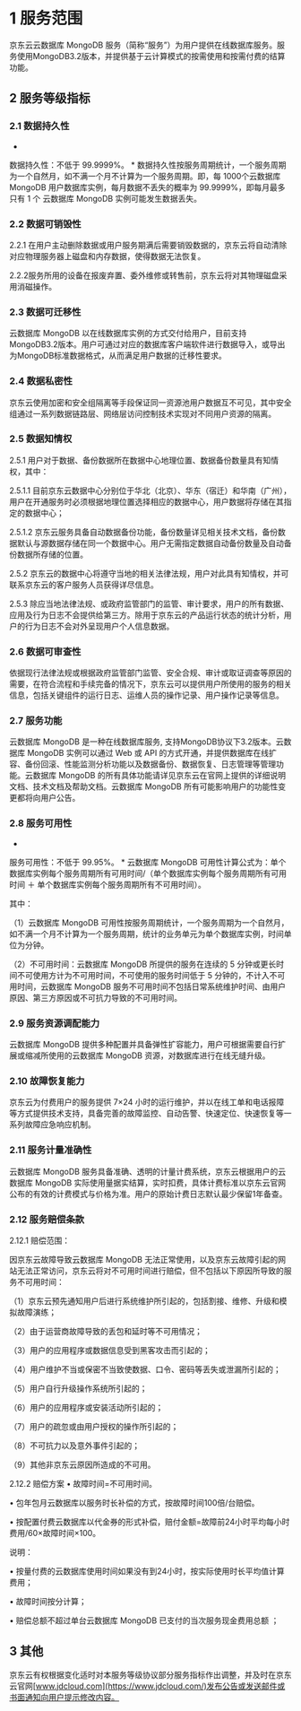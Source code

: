 # **1 服务范围**

京东云云数据库 MongoDB 服务（简称“服务”）为用户提供在线数据库服务。服务使用MongoDB3.2版本，并提供基于云计算模式的按需使用和按需付费的结算功能。

## **2 服务等级指标**

### **2.1 数据持久性**

* 
数据持久性：不低于 99.9999%。
* 
数据持久性按服务周期统计，一个服务周期为一个自然月，如不满一个月不计算为一个服务周期。即，每 1000个云数据库 MongoDB 用户数据库实例，每月数据不丢失的概率为 99.9999%，即每月最多只有 1 个 云数据库 MongoDB 实例可能发生数据丢失。

### **2.2 数据可销毁性**

2.2.1 在用户主动删除数据或用户服务期满后需要销毁数据的，京东云将自动清除对应物理服务器上磁盘和内存数据，使得数据无法恢复。

2.2.2服务所用的设备在报废弃置、委外维修或转售前，京东云将对其物理磁盘采用消磁操作。

### **2.3 数据可迁移性**

云数据库 MongoDB 以在线数据库实例的方式交付给用户，目前支持MongoDB3.2版本。用户可通过对应的数据库客户端软件进行数据导入，或导出为MongoDB标准数据格式，从而满足用户数据的迁移性要求。

### **2.4 数据私密性**

京东云使用加密和安全组隔离等手段保证同一资源池用户数据互不可见，其中安全组通过一系列数据链路层、网络层访问控制技术实现对不同用户资源的隔离。

### **2.5 数据知情权**

2.5.1 用户对于数据、备份数据所在数据中心地理位置、数据备份数量具有知情权，其中：

2.5.1.1 目前京东云数据中心分别位于华北（北京）、华东（宿迁）和华南（广州），用户在开通服务时必须根据地理位置选择相应的数据中心，用户数据将存储在其指定的数据中心；

2.5.1.2 京东云服务具备自动数据备份功能，备份数量详见相关技术文档，备份数据默认与源数据存储在同一个数据中心。用户无需指定数据自动备份数量及自动备份数据所存储的位置。

2.5.2 京东云的数据中心将遵守当地的相关法律法规，用户对此具有知情权，并可联系京东云的客户服务人员获得详尽信息。

2.5.3 除应当地法律法规、或政府监管部门的监管、审计要求，用户的所有数据、应用及行为日志不会提供给第三方。除用于京东云的产品运行状态的统计分析，用户的行为日志不会对外呈现用户个人信息数据。

### **2.6 数据可审查性**

依据现行法律法规或根据政府监管部门监管、安全合规、审计或取证调查等原因的需要，在符合流程和手续完备的情况下，京东云可以提供用户所使用的服务的相关信息，包括关键组件的运行日志、运维人员的操作记录、用户操作记录等信息。

### **2.7 服务功能**

云数据库 MongoDB 是一种在线数据库服务, 支持MongoDB协议下3.2版本。云数据库 MongoDB 实例可以通过 Web 或 API 的方式开通，并提供数据库在线扩容、备份回滚、性能监测分析功能以及数据备份、数据恢复、日志管理等管理功能。云数据库 MongoDB 的所有具体功能请详见京东云在官网上提供的详细说明文档、技术文档及帮助文档。云数据库 MongoDB 所有可能影响用户的功能性变更都将向用户公告。

### **2.8 服务可用性**

* 
服务可用性：不低于 99.95%。
* 
云数据库 MongoDB 可用性计算公式为：单个数据库实例每个服务周期所有可用时间/（单个数据库实例每个服务周期所有可用时间 ＋ 单个数据库实例每个服务周期所有不可用时间）。

其中：

（1）云数据库 MongoDB 可用性按服务周期统计，一个服务周期为一个自然月，如不满一个月不计算为一个服务周期，统计的业务单元为单个数据库实例，时间单位为分钟。

（2）不可用时间：云数据库 MongoDB 所提供的服务在连续的 5 分钟或更长时间不可使用方计为不可用时间，不可使用的服务时间低于 5 分钟的，不计入不可用时间，云数据库 MongoDB 服务不可用时间不包括日常系统维护时间、由用户原因、第三方原因或不可抗力导致的不可用时间。

### **2.9 服务资源调配能力**

云数据库 MongoDB 提供多种配置并具备弹性扩容能力，用户可根据需要自行扩展或缩减所使用的云数据库 MongoDB 资源，对数据库进行在线无缝升级。

### **2.10 故障恢复能力**

京东云为付费用户的服务提供 7×24 小时的运行维护，并以在线工单和电话报障等方式提供技术支持，具备完善的故障监控、自动告警、快速定位、快速恢复等一系列故障应急响应机制。

### **2.11 服务计量准确性**

云数据库 MongoDB 服务具备准确、透明的计量计费系统，京东云根据用户的云数据库 MongoDB 实际使用量据实结算，实时扣费，具体计费标准以京东云官网公布的有效的计费模式与价格为准。用户的原始计费日志默认最少保留1年备查。

### **2.12 服务赔偿条款**

2.12.1 赔偿范围：

因京东云故障导致云数据库 MongoDB 无法正常使用，以及京东云故障引起的网站无法正常访问，京东云将对不可用时间进行赔偿，但不包括以下原因所导致的服务不可用时间：

（1）京东云预先通知用户后进行系统维护所引起的，包括割接、维修、升级和模拟故障演练；

（2）由于运营商故障导致的丢包和延时等不可用情况；

（3）用户的应用程序或数据信息受到黑客攻击而引起的；

（4）用户维护不当或保密不当致使数据、口令、密码等丢失或泄漏所引起的；

（5）用户自行升级操作系统所引起的；

（6）用户的应用程序或安装活动所引起的；

（7）用户的疏忽或由用户授权的操作所引起的；

（8）不可抗力以及意外事件引起的；

（9）其他非京东云原因所造成的不可用。

2.12.2 赔偿方案
• 故障时间=不可用时间。

• 包年包月云数据库以服务时长补偿的方式，按故障时间100倍/台赔偿。

• 按配置付费云数据库以代金券的形式补偿，赔付金额=故障前24小时平均每小时费用/60×故障时间×100。

说明：

• 按量付费的云数据库使用时间如果没有到24小时，按实际使用时长平均值计算费用；

• 故障时间按分计算；

• 赔偿总额不超过单台云数据库 MongoDB 已支付的当次服务现金费用总额 ；

## **3 其他**

京东云有权根据变化适时对本服务等级协议部分服务指标作出调整，并及时在京东云官网[www.jdcloud.com](https://www.jdcloud.com/)发布公告或发送邮件或书面通知向用户提示修改内容。